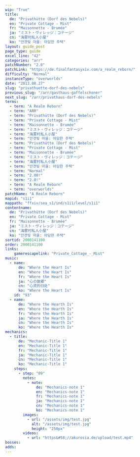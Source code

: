 ```yaml
---
wip: "True"
title:
  de: "Privathütte (Dorf des Nebels)"
  en: "Private Cottage - Mist"
  fr: "Maisonnette - Brumée"
  ja: "ミスト・ヴィレッジ：コテージ"
  cn: "海雾村私人小屋"
  ko: "안갯빛 마을: 아담한 주택"
layout: guide_post
page_type: guide
excel_line: "42"
categories: "arr"
patchNumber: "2.0"
patchLink: "https://de.finalfantasyxiv.com/a_realm_reborn/"
difficulty: "Normal"
instanceType: "overworlds"
date: "2013.08.27"
slug: "privathuette-dorf-des-nebels"
previous_slug: "/arr/gasthaus-gaffelschoner"
next_slug: "/arr/privathaus-dorf-des-nebels"
terms:
  - term: "A Realm Reborn"
  - term: "ARR"
  - term: "Privathütte (Dorf des Nebels)"
  - term: "Private Cottage - Mist"
  - term: "Maisonnette - Brumée"
  - term: "ミスト・ヴィレッジ：コテージ"
  - term: "海雾村私人小屋"
  - term: "안갯빛 마을: 아담한 주택"
  - term: "Privathütte (Dorf des Nebels)"
  - term: "Private Cottage - Mist"
  - term: "Maisonnette - Brumée"
  - term: "ミスト・ヴィレッジ：コテージ"
  - term: "海雾村私人小屋"
  - term: "안갯빛 마을: 아담한 주택"
  - term: "Normal"
  - term: "2.00!"
  - term: "2.0!"
  - term: "A Realm Reborn"
  - term: "overworlds"
patchName: "A Realm Reborn"
mapid: "s1i1"
mappath: "ffxiv/sea_s1/ind/s1i1/level/s1i1"
contentname:
  de: "Privathütte (Dorf des Nebels)"
  en: "Private Cottage - Mist"
  fr: "Maisonnette - Brumée"
  ja: "ミスト・ヴィレッジ：コテージ"
  cn: "海雾村私人小屋"
  ko: "안갯빛 마을: 아담한 주택"
sortid: 2000141100
order: 2000141100
links:
    gamerescapelink: "Private_Cottage_-_Mist"
music:
  - name:
      de: "Where the Heart Is"
      en: "Where the Heart Is"
      fr: "Where the Heart Is"
      ja: "心の故郷"
      cn: "心灵的归处"
      ko: "Where the Heart Is"
    id: "93"
  - name:
      de: "Where the Hearth Is"
      en: "Where the Hearth Is"
      fr: "Where the Hearth Is"
      ja: "Where the Hearth Is"
      cn: "Where the Hearth Is"
      ko: "Where the Hearth Is"
mechanics:
  - title:
      de: "Mechanic-Title 1"
      en: "Mechanic-Title 1"
      fr: "Mechanic-Title 1"
      ja: "Mechanic-Title 1"
      cn: "Mechanic-Title 1"
      ko: "Mechanic-Title 1"
    steps:
      - step: "09"
        notes:
          - note:
              de: "Mechanics-note 1"
              en: "Mechanics-note 1"
              fr: "Mechanics-note 1"
              ja: "Mechanics-note 1"
              cn: "Mechanics-note 1"
              ko: "Mechanics-note 1"
        images:
          - url: "/assets/img/test.jpg"
            alt: "/assets/img/test.jpg"
            height: "250px"
        videos:
          - url: "https&#58;//akurosia.de/upload/test.mp4"
bosses:
adds:
---
```

